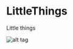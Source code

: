 # LittleThings
Little things

![alt tag](https://travis-ci.org/tugrulelmas/LittleThings.svg?branch=master)
